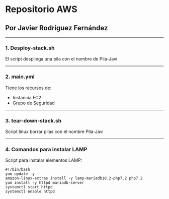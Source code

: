 # Repositorio AWS
## Por Javier Rodríguez Fernández
***
 ### 1. Desploy-stack.sh
  El script despliega una pila con el nombre de Pila-Javi
***
  ### 2. main.yml 
  Tiene los recursos de:
  - Instancia EC2
  - Grupo de Seguridad
***
  ### 3. tear-down-stack.sh 
  Script linux borrar pilas con el nombre Pila-Javi
***
  ### 4. Comandos para instalar LAMP
  Script para instalar elementos LAMP:
~~~
#!/bin/bash
yum update -y
amazon-linux-extras install -y lamp-mariadb10.2-php7.2 php7.2
yum install -y httpd mariadb-server
systemctl start httpd
systemctl enable httpd
~~~

